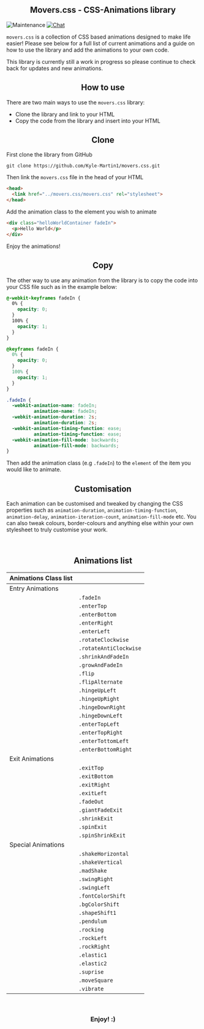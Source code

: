 <h2 align="center">Movers.css - CSS-Animations library</h2>

![Maintenance](https://img.shields.io/badge/Maintained%3F-Yes-Green.svg) [![Chat](https://img.shields.io/badge/Chat-Gitter-Purple.svg)](https://gitter.im/movers-css/community)

`movers.css` is a collection of CSS based animations designed to make life easier! Please see below for a full list of current animations and a guide on how to use the library and add the animations to your own code.

This library is currently still a work in progress so please continue to check back for updates and new animations.

<h2 align="center">How to use</h2>

There are two main ways to use the `movers.css` library:
- Clone the library and link to your HTML
- Copy the code from the library and insert into your HTML

<h2 align="center">Clone</h2>

First clone the library from GitHub
```
git clone https://github.com/Kyle-Martin1/movers.css.git
```
Then link the `movers.css` file in the head of your HTML
```html
<head>
  <link href="../movers.css/movers.css" rel="stylesheet">
</head>
```
Add the animation class to the element you wish to animate
```html
<div class="helloWorldContainer fadeIn">
  <p>Hello World</p>
</div>
```
Enjoy the animations!
<br>

<h2 align="center">Copy</h2>

The other way to use any animation from the library is to copy the code into your CSS file such as in the example below:

```css
@-webkit-keyframes fadeIn {
  0% {
    opacity: 0;
  }
  100% {
    opacity: 1;
  }
}

@keyframes fadeIn {
  0% {
    opacity: 0;
  }
  100% {
    opacity: 1;
  }
}

.fadeIn {
  -webkit-animation-name: fadeIn;
          animation-name: fadeIn;
  -webkit-animation-duration: 2s;
          animation-duration: 2s;
  -webkit-animation-timing-function: ease;
          animation-timing-function: ease;
  -webkit-animation-fill-mode: backwards;
          animation-fill-mode: backwards;
}
```

Then add the animation class (e.g `.fadeIn`) to the `element` of the item you would like to animate.

<h2 align="center">Customisation</h2>

Each animation can be customised and tweaked by changing the CSS properties such as `animation-duration`, `animation-timing-function`, `animation-delay`, `animation-iteration-count`, `animation-fill-mode` etc. You can also tweak colours, border-colours and anything else within your own stylesheet to truly customise your work.

<br>

<h2 align="center">Animations list</h2>

| Animations Class list   |                             |
| ----------------------- | ----------------------------|
| Entry Animations        |                             |
|                         | `.fadeIn`                   |
|                         | `.enterTop`                 |
|                         | `.enterBottom`              |
|                         | `.enterRight`               |
|                         | `.enterLeft`                |
|                         | `.rotateClockwise`          |
|                         | `.rotateAntiClockwise`      |
|                         | `.shrinkAndFadeIn`          |
|                         | `.growAndFadeIn`            |
|                         | `.flip`                     |
|                         | `.flipAlternate`            |
|                         | `.hingeUpLeft`              |
|                         | `.hingeUpRight`             |
|                         | `.hingeDownRight`           |
|                         | `.hingeDownLeft`            |
|                         | `.enterTopLeft`             |
|                         | `.enterTopRight`            |
|                         | `.enterTottomLeft`          |
|                         | `.enterBottomRight`         |
| Exit Animations         |                             |
|                         | `.exitTop`                  |
|                         | `.exitBottom`               |
|                         | `.exitRight`                |
|                         | `.exitLeft`                 |
|                         | `.fadeOut`                  |
|                         | `.giantFadeExit`            |
|                         | `.shrinkExit`               |
|                         | `.spinExit`                 |
|                         | `.spinShrinkExit`           |
| Special Animations      |                             |
|                         | `.shakeHorizontal`          |
|                         | `.shakeVertical`            |
|                         | `.madShake`                 |
|                         | `.swingRight`               |
|                         | `.swingLeft`                |
|                         | `.fontColorShift`           |
|                         | `.bgColorShift`             |
|                         | `.shapeShift1`              |
|                         | `.pendulum`                 |
|                         | `.rocking`                  |  
|                         | `.rockLeft`                 |
|                         | `.rockRight`                |  
|                         | `.elastic1`                 |
|                         | `.elastic2`                 |
|                         | `.suprise`                  |
|                         | `.moveSquare`               |
|                         | `.vibrate`                  |


<br>
<h3 align="center">Enjoy! :)</h3>
